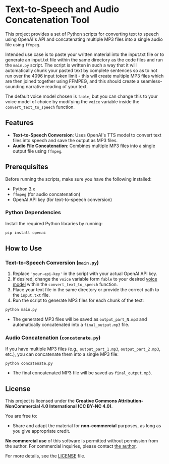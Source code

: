 # Text-to-Speech and Audio Concatenation Tool

This project provides a set of Python scripts for converting text to speech using OpenAI's API and concatenating multiple MP3 files into a single audio file using `ffmpeg`.

Intended use case is to paste your written material into the input.txt file or to generate an input.txt file within the same directory as the code files and run the `main.py` script. The script is written in such a way that it will automatically chunk your pasted text by complete sentences so as to not run over the 4096 input token limit - this will create multiple MP3 files which are then joined together using FFMPEG, and this should create a seamless-sounding narrative reading of your text.

The default voice model chosen is `fable`, but you can change this to your voice model of choice by modifying the `voice` variable inside the `convert_text_to_speech` function.

## Features

- **Text-to-Speech Conversion**: Uses OpenAI's TTS model to convert text files into speech and save the output as MP3 files.
- **Audio File Concatenation**: Combines multiple MP3 files into a single output file using `ffmpeg`.

## Prerequisites

Before running the scripts, make sure you have the following installed:

- Python 3.x
- `ffmpeg` (for audio concatenation)
- OpenAI API key (for text-to-speech conversion)

### Python Dependencies

Install the required Python libraries by running:

```bash
pip install openai
```

## How to Use

### Text-to-Speech Conversion (`main.py`)

1. Replace `'your-api-key'` in the script with your actual OpenAI API key.
2. If desired, change the `voice` variable form `fable` to your desired [voice model](https://platform.openai.com/docs/guides/text-to-speech/voice-options) within the `convert_text_to_speech` function.
3. Place your text file in the same directory or provide the correct path to the `input.txt` file.
4. Run the script to generate MP3 files for each chunk of the text:

```bash
python main.py
```

- The generated MP3 files will be saved as `output_part_N.mp3` and automatically concatenated into a `final_output.mp3` file.

### Audio Concatenation (`concatenate.py`)

If you have multiple MP3 files (e.g., `output_part_1.mp3`, `output_part_2.mp3`, etc.), you can concatenate them into a single MP3 file:

```bash
python concatenate.py
```

- The final concatenated MP3 file will be saved as `final_output.mp3`.

## License

This project is licensed under the **Creative Commons Attribution-NonCommercial 4.0 International (CC BY-NC 4.0)**.

You are free to:
- Share and adapt the material for **non-commercial** purposes, as long as you give appropriate credit.

**No commercial use** of this software is permitted without permission from the author. For commercial inquiries, please contact [the author](mailto:barzin@duck.com).

For more details, see the [LICENSE](LICENSE) file.
